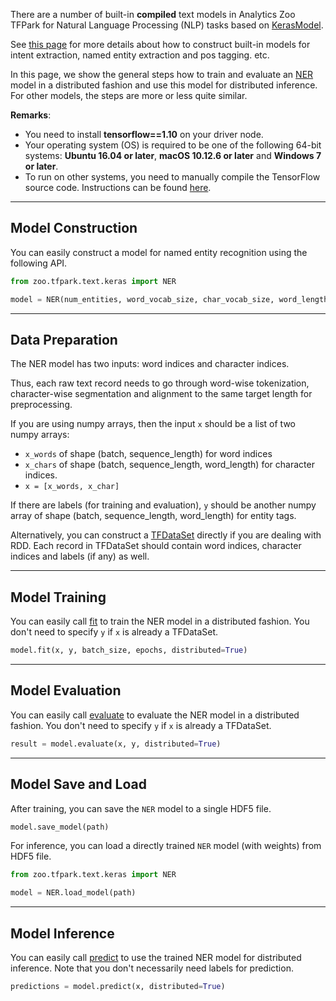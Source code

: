 There are a number of built-in __compiled__ text models in Analytics Zoo TFPark for Natural Language Processing (NLP) tasks based on [KerasModel](../APIGuide/TFPark/model/).

See [this page](../APIGuide/TFPark/text-models/) for more details about how to construct built-in models for intent extraction, named entity extraction and pos tagging. etc.

In this page, we show the general steps how to train and evaluate an [NER](../APIGuide/TFPark/text-models/#named-entity-recognition) model in a distributed fashion and use this model for distributed inference.
For other models, the steps are more or less quite similar.


__Remarks__:

- You need to install __tensorflow==1.10__ on your driver node.
- Your operating system (OS) is required to be one of the following 64-bit systems:
__Ubuntu 16.04 or later__, __macOS 10.12.6 or later__ and __Windows 7 or later__.
- To run on other systems, you need to manually compile the TensorFlow source code. Instructions can
  be found [here](https://github.com/tensorflow/tensorflow/tree/v1.10.0/tensorflow/java).


---
## **Model Construction**
You can easily construct a model for named entity recognition using the following API.

```python
from zoo.tfpark.text.keras import NER

model = NER(num_entities, word_vocab_size, char_vocab_size, word_length)
```


---
## **Data Preparation**
The NER model has two inputs: word indices and character indices.

Thus, each raw text record needs to go through word-wise tokenization, character-wise segmentation and alignment to the same target length for preprocessing.

If you are using numpy arrays, then the input `x` should be a list of two numpy arrays:

- `x_words` of shape (batch, sequence_length) for word indices
- `x_chars` of shape (batch, sequence_length, word_length) for character indices.
- `x = [x_words, x_char]`

If there are labels (for training and evaluation), `y` should be another numpy array of shape (batch, sequence_length, word_length) for entity tags.

Alternatively, you can construct a [TFDataSet](../ProgrammingGuide/tensorflow/#tfdataset) directly if you are dealing with RDD.
Each record in TFDataSet should contain word indices, character indices and labels (if any) as well.


---
## **Model Training**
You can easily call [fit](../APIGuide/TFPark/model/#fit) to train the NER model in a distributed fashion. You don't need to specify `y` if `x` is already a TFDataSet.

```python
model.fit(x, y, batch_size, epochs, distributed=True)
```


---
## **Model Evaluation**
You can easily call [evaluate](../APIGuide/TFPark/model/#evaluate) to evaluate the NER model in a distributed fashion. You don't need to specify `y` if `x` is already a TFDataSet.

```python
result = model.evaluate(x, y, distributed=True)
```


---
## **Model Save and Load**
After training, you can save the `NER` model to a single HDF5 file.

```python
model.save_model(path)
```

For inference, you can load a directly trained `NER` model (with weights) from HDF5 file.

```python
from zoo.tfpark.text.keras import NER

model = NER.load_model(path)
```


---
## **Model Inference**
You can easily call [predict](../APIGuide/TFPark/model/#predict) to use the trained NER model for distributed inference. Note that you don't necessarily need labels for prediction.

```python
predictions = model.predict(x, distributed=True)
```
